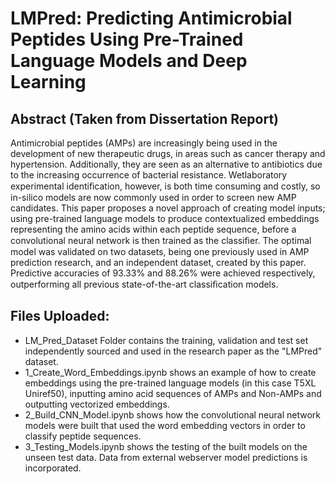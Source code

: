 # LMPred: Predicting Antimicrobial Peptides Using Pre-Trained Language Models and Deep Learning

## Abstract (Taken from Dissertation Report)
Antimicrobial peptides (AMPs) are increasingly being used in the development of new therapeutic drugs, in areas such as cancer therapy and hypertension. Additionally, they are seen as an alternative to antibiotics due to the increasing occurrence of bacterial resistance. Wetlaboratory experimental identiﬁcation, however, is both time consuming and costly, so in-silico models are now commonly used in order to screen new AMP candidates. This paper proposes a novel approach of creating model inputs; using pre-trained language models to produce contextualized embeddings representing the amino acids within each peptide sequence, before a convolutional neural network is then trained as the classiﬁer. The optimal model was validated on two datasets, being one previously used in AMP prediction research, and an independent dataset, created by this paper. Predictive accuracies of 93.33% and 88.26% were achieved respectively, outperforming all previous state-of-the-art classiﬁcation models.

## Files Uploaded:
- LM_Pred_Dataset Folder contains the training, validation and test set independently sourced and used in the research paper as the "LMPred" dataset.
- 1_Create_Word_Embeddings.ipynb shows an example of how to create embeddings using the pre-trained language models (in this case T5XL Uniref50), inputting amino acid sequences of AMPs and Non-AMPs and outputting vectorized embeddings.
- 2_Build_CNN_Model.ipynb shows how the convolutional neural network models were built that used the word embedding vectors in order to classify peptide sequences. 
- 3_Testing_Models.ipynb shows the testing of the built models on the unseen test data. Data from external webserver model predictions is incorporated. 
